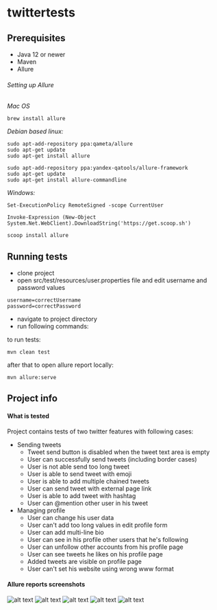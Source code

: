 # twittertests

## Prerequisites
- Java 12 or newer
- Maven
- Allure

###### Setting up Allure
*Mac OS*
```
brew install allure
```
*Debian based linux:*
```
sudo apt-add-repository ppa:qameta/allure
sudo apt-get update
sudo apt-get install allure

sudo apt-add-repository ppa:yandex-qatools/allure-framework
sudo apt-get update
sudo apt-get install allure-commandline
```
*Windows:*
```
Set-ExecutionPolicy RemoteSigned -scope CurrentUser

Invoke-Expression (New-Object System.Net.WebClient).DownloadString('https://get.scoop.sh')

scoop install allure
```

## Running tests
- clone project
- open src/test/resources/user.properties file and edit username and password values
```
username=correctUsername
password=correctPassword
```
- navigate to project directory
- run following commands:

to run tests:
```
mvn clean test
```
after that to open allure report locally:
```
mvn allure:serve
```

## Project info
#### What is tested
Project contains tests of two twitter features with following cases:
- Sending tweets
    - Tweet send button is disabled when the tweet text area is empty
    - User can successfully send tweets (including border cases)
    - User is not able send too long tweet
    - User is able to send tweet with emoji
    - User is able to add multiple chained tweets
    - User can send tweet with external page link
    - User is able to add tweet with hashtag
    - User can @mention other user in his tweet
- Managing profile
    - User can change his user data
    - User can't add too long values in edit profile form
    - User can add multi-line bio
    - User can see in his profile other users that he's following
    - User can unfollow other accounts from his profile page
    - User can see tweets he likes on his profile page
    - Added tweets are visible on profile page
    - User can't set his website using wrong www format

#### Allure reports screenshots
![alt text](https://i.imgur.com/EwVDFF8.png) ![alt text](https://i.imgur.com/dAaKuBv.png)
![alt text](https://i.imgur.com/zLFqiJs.png) ![alt text](https://i.imgur.com/rLucwgt.png)
![alt text](https://i.imgur.com/4NYcmY8.png)

